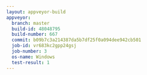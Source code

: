 ```yaml
---
layout: appveyor-build
appveyor:
  branch: master
  build-id: 48048795
  build-number: 667
  commit: b09b7c3a214387da5b7df25f0a094dee942cb501
  job-id: vr683kc2gpp24gsj
  job-number: 3
  os-name: Windows
  test-result: 1
---
```

